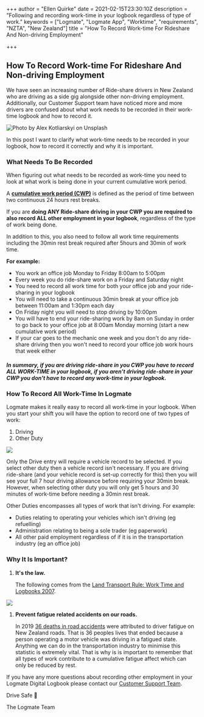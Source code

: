 +++
author = "Ellen Quirke"
date = 2021-02-15T23:30:10Z
description = "Following and recording work-time in your logbook regardless of type of work."
keywords = ["Logmate", "Logmate App", "Worktime", "requirements", "NZTA", "New Zealand"]
title = "How To Record Work-time For Rideshare And Non-driving Employment"

+++
## How To Record Work-time For Rideshare And Non-driving Employment

We have seen an increasing number of Ride-share drivers in New Zealand who are driving as a side gig alongside other non-driving employment. Additionally, our Customer Support team have noticed more and more drivers are confused about what work needs to be recorded in their work-time logbook and how to record it.

![Photo by Alex Kotliarskyi on Unsplash](/uploads/photo-1504384308090-c894fdcc538d.jpeg "Photo by Alex Kotliarskyi on Unsplash")

In this post I want to clarify what work-time needs to be recorded in your logbook, how to record it correctly and why it is important.

### What Needs To Be Recorded

When figuring out what needs to be recorded as work-time you need to look at what work is being done in your current cumulative work period.

A [**cumulative work period (CWP)**](https://help.logmate.co.nz/en/articles/3348318-understanding-the-nz-work-time-rules) is defined as the period of time between two continuous 24 hours rest breaks.

If you are **doing ANY Ride-share driving in your CWP you are required to also record ALL other employment in your logbook**, regardless of the type of work being done.

In addition to this, you also need to follow all work time requirements including the 30min rest break required after 5hours and 30min of work time.

**For example:**

* You work an office job Monday to Friday 8:00am to 5:00pm
* Every week you do ride-share work on a Friday and Saturday night
* You need to record all work time for both your office job and your ride-sharing in your logbook
* You will need to take a continuous 30min break at your office job between 11:00am and 1:30pm each day
* On Friday night you will need to stop driving by 10:00pm
* You will have to end your ride-sharing work by 8am on Sunday in order to go back to your office job at 8:00am Monday morning (start a new cumulative work period)
* If your car goes to the mechanic one week and you don't do any ride-share driving then you won't need to record your office job work hours that week either

##### In summary, if you are driving ride-share in you CWP you have to record ALL WORK-TIME in your logbook, if you aren't driving ride-share in your CWP you don't have to record any work-time in your logbook.

### How To Record All Work-Time In Logmate

Logmate makes it really easy to record all work-time in your logbook. When you start your shift you will have the option to record one of two types of work:

1. Driving
2. Other Duty

![](/uploads/screen-shot-2020-02-21-at-11-35-31-am.png)

Only the Drive entry will require a vehicle record to be selected. If you select other duty then a vehicle record isn't necessary. If you are driving ride-share (and your vehicle record is set-up correctly for this) then you will see your full 7 hour driving allowance before requiring your 30min break. However, when selecting other duty you will only get 5 hours and 30 minutes of work-time before needing a 30min rest break.

Other Duties encompasses all types of work that isn't driving. For example:

* Duties relating to operating your vehicles which isn't driving (eg refuelling)
* Administration relating to being a sole trader (eg paperwork)
* All other paid employment regardless of if it is in the transportation industry (eg an office job)

### Why It Is Important?

1. **It's the law.**

   The following comes from the [Land Transport Rule: Work Time and Logbooks 2007](https://www.nzta.govt.nz/assets/resources/rules/docs/work-time-and-logbooks-2007-as-at-1-October-2017.pdf).

![](/uploads/screen-shot-2021-02-16-at-12-15-42-pm.png)

1. **Prevent fatigue related accidents on our roads.**

   In 2019 [36 deaths in road accidents](https://www.transport.govt.nz/statistics-and-insights/safety-annual-statistics/) were attributed to driver fatigue on New Zealand roads. That is 36 peoples lives that ended because a person operating a motor vehicle was driving in a fatigued state. Anything we can do in the transportation industry to minimise this statistic is extremely vital. That is why is is important to remember that all types of work contribute to a cumulative fatigue affect which can only be reduced by rest.

If you have any more questions about recording other employment in your Logmate Digital Logbook please contact our [Customer Support Team](https://help.logmate.co.nz/en/articles/3383687-how-do-i-contact-logmate-customer-support).

Drive Safe 🚗

The Logmate Team